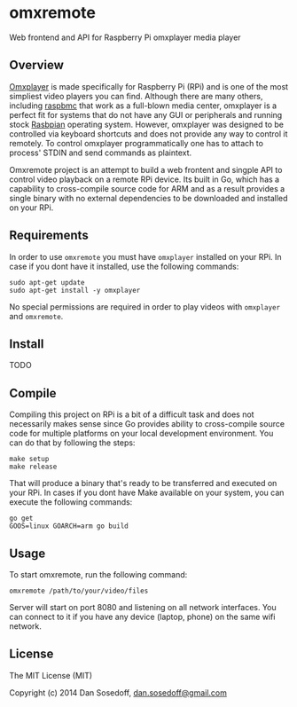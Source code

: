 # omxremote

Web frontend and API for Raspberry Pi omxplayer media player

## Overview

[Omxplayer](http://elinux.org/Omxplayer) is made specifically for Raspberry Pi (RPi) and
is one of the most simpliest video players you can find. Although there are many others,
including [raspbmc](http://www.raspbmc.com/) that work as a full-blown media center,
omxplayer is a perfect fit for systems that do not have any GUI or peripherals and running stock 
[Rasbpian](http://www.raspbian.org/) operating system. However, omxplayer was designed to be
controlled via keyboard shortcuts and does not provide any way to control it remotely.
To control omxplayer programmatically one has to attach to process' STDIN and send commands as 
plaintext. 

Omxremote project is an attempt to build a web frontent and singple API to control 
video playback on a remote RPi device. Its built in Go, which has a capability to 
cross-compile source code for ARM and as a result provides a single binary with 
no external dependencies to be downloaded and installed on your RPi.

## Requirements

In order to use `omxremote` you must have `omxplayer` installed on your RPi. In case if
you dont have it installed, use the following commands:

```
sudo apt-get update
sudo apt-get install -y omxplayer
```

No special permissions are required in order to play videos with `omxplayer` and `omxremote`.

## Install

TODO

## Compile

Compiling this project on RPi is a bit of a difficult task and does not necessarily makes
sense since Go provides ability to cross-compile source code for multiple platforms on
your local development environment. You can do that by following the steps:

```
make setup
make release
```

That will produce a binary that's ready to be transferred and executed on your RPi. 
In cases if you dont have Make available on your system, you can execute the following commands:

```
go get
GOOS=linux GOARCH=arm go build
```

## Usage

To start omxremote, run the following command:

```
omxremote /path/to/your/video/files
```

Server will start on port 8080 and listening on all network interfaces. You can
connect to it if you have any device (laptop, phone) on the same wifi network. 

## License

The MIT License (MIT)

Copyright (c) 2014 Dan Sosedoff, dan.sosedoff@gmail.com